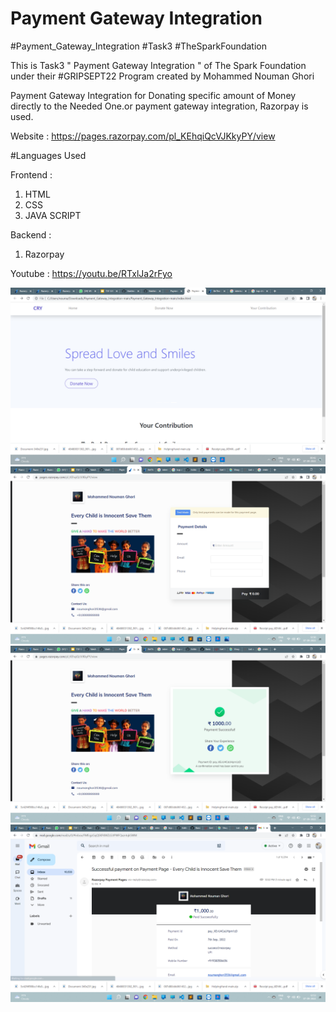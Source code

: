 # Payment Gateway Integration
#Payment_Gateway_Integration #Task3 #TheSparkFoundation

This is Task3 " Payment Gateway Integration " of The Spark Foundation under their #GRIPSEPT22 Program created by Mohammed Nouman Ghori

Payment Gateway Integration for Donating specific amount of Money directly to the Needed One.or payment gateway integration, Razorpay is used.

Website : https://pages.razorpay.com/pl_KEhqiQcVJKkyPY/view

#Languages Used

Frontend :

1. HTML
2. CSS
3. JAVA SCRIPT

Backend :

1. Razorpay 


Youtube :
https://youtu.be/RTxlJa2rFyo

![image](/Home.png)
![image](/Donate.png)
![image](/paid.png)
![image](/mail.png)




